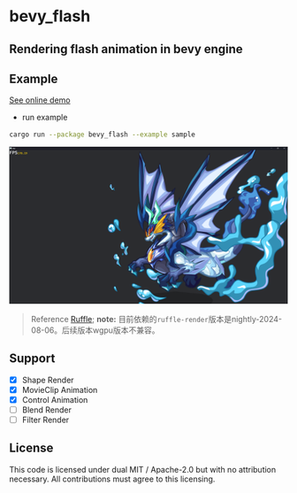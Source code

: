 # bevy_flash

## Rendering flash animation in bevy engine

## Example

[See online demo](https://aojiaoxiaolinlin.github.io/bevy_flash_demo/)

- run example

```bash
cargo run --package bevy_flash --example sample
```

![展示](./assets/docs/xiao_hai_shen_long.png)

> Reference [Ruffle](https://github.com/ruffle-rs/ruffle/);
> **note:** 目前依赖的`ruffle-render`版本是nightly-2024-08-06。后续版本wgpu版本不兼容。

## Support

- [x] Shape Render
- [x] MovieClip Animation
- [x] Control Animation
- [ ] Blend Render
- [ ] Filter Render

## License

This code is licensed under dual MIT / Apache-2.0 but with no attribution necessary. All contributions must agree to this licensing.
